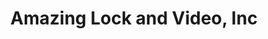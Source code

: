 ---
title: "Amazing Lock and Video, Inc"
url: /saint-pete-beach/amazing-lock-and-video-inc/
shop: Schlüsseldienst
---